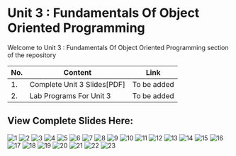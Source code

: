 # Unit 3 : Fundamentals Of Object Oriented Programming

Welcome to Unit 3 : Fundamentals Of Object Oriented Programming section of the repository

|No.|Content|Link|
|--|-----|-----|
|1.|Complete Unit 3 Slides[PDF]|To be added|
|2.|Lab Programs For Unit 3|To be added|

## View Complete Slides Here:

![1]()
![2]()
![3]()
![4]()
![5]()
![6]()
![7]()
![8]()
![9]()
![10]()
![11]()
![12]()
![13]()
![14]()
![15]()
![16]()
![17]()
![18]()
![19]()
![20]()
![21]()
![22]()
![23]()